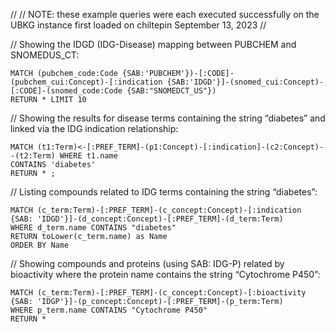 //
// NOTE: these example queries were each executed successfully on the UBKG instance first loaded on chiltepin September 13, 2023
//

// Showing the IDGD (IDG-Disease) mapping between PUBCHEM and SNOMEDUS_CT:

```
MATCH (pubchem_code:Code {SAB:'PUBCHEM'})-[:CODE]-(pubchem_cui:Concept)-[:indication {SAB:'IDGD'}]-(snomed_cui:Concept)-[:CODE]-(snomed_code:Code {SAB:"SNOMEDCT_US"})
RETURN * LIMIT 10
```

// Showing the results for disease terms containing the string “diabetes” and linked via the IDG indication relationship:

```
MATCH (t1:Term)<-[:PREF_TERM]-(p1:Concept)-[:indication]-(c2:Concept)--(t2:Term) WHERE t1.name 
CONTAINS 'diabetes' 
RETURN * ;
```

// Listing compounds related to IDG terms containing the string “diabetes”:

```
MATCH (c_term:Term)-[:PREF_TERM]-(c_concept:Concept)-[:indication {SAB: 'IDGD'}]-(d_concept:Concept)-[:PREF_TERM]-(d_term:Term)
WHERE d_term.name CONTAINS "diabetes"
RETURN toLower(c_term.name) as Name
ORDER BY Name
```

// Showing compounds and proteins (using SAB: IDG-P) related by bioactivity where the protein name contains the string “Cytochrome P450”:

```
MATCH (c_term:Term)-[:PREF_TERM]-(c_concept:Concept)-[:bioactivity {SAB: 'IDGP'}]-(p_concept:Concept)-[:PREF_TERM]-(p_term:Term)
WHERE p_term.name CONTAINS "Cytochrome P450"
RETURN *
```
